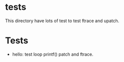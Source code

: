 tests
=====

This directory have lots of test to test ftrace and upatch.


# Tests

* hello: test loop printf() patch and ftrace.

